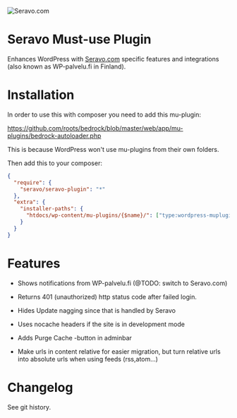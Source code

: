![Seravo.com](https://seravo.com/wp-content/themes/seravo/images/seravo-banner-808x300.png)

# Seravo Must-use Plugin

Enhances WordPress with [Seravo.com](https://seravo.com/) specific features and integrations (also known as WP-palvelu.fi in Finland).

# Installation

In order to use this with composer you need to add this mu-plugin:

https://github.com/roots/bedrock/blob/master/web/app/mu-plugins/bedrock-autoloader.php

This is because WordPress won't use mu-plugins from their own folders.

Then add this to your composer:

```json
{
  "require": {
    "seravo/seravo-plugin": "*"
  },
  "extra": {
    "installer-paths": {
      "htdocs/wp-content/mu-plugins/{$name}/": ["type:wordpress-muplugin"]
    }
  }
}
```

# Features

* Shows notifications from WP-palvelu.fi (@TODO: switch to Seravo.com)
* Returns 401 (unauthorized) http status code after failed login.
* Hides Update nagging since that is handled by Seravo

* Uses nocache headers if the site is in development mode

* Adds Purge Cache -button in adminbar

* Make urls in content relative for easier migration, but turn relative urls into absolute urls when using feeds (rss,atom...)

# Changelog

See git history.

